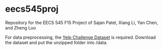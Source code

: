 # eecs545proj
Repository for the EECS 545 F15 Project of Sajan Patel, Xiang Li, Yan Chen, and Zheng Luo

For data preprocessing, the [Yelp Challenge Dataset](http://www.yelp.com/dataset_challenge) is required. Download the dataset and put the unzipped folder into /data.
